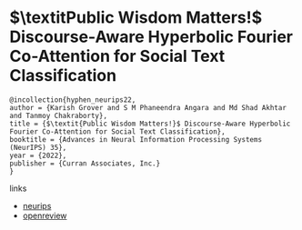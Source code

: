 # $\textitPublic Wisdom Matters!$ Discourse-Aware Hyperbolic Fourier Co-Attention for Social Text Classification

```
@incollection{hyphen_neurips22,
author = {Karish Grover and S M Phaneendra Angara and Md Shad Akhtar and Tanmoy Chakraborty},
title = {$\textit{Public Wisdom Matters!}$ Discourse-Aware Hyperbolic Fourier Co-Attention for Social Text Classification},
booktitle = {Advances in Neural Information Processing Systems (NeurIPS) 35},
year = {2022},
publisher = {Curran Associates, Inc.}
}
```

links
- [neurips](https://nips.cc/Conferences/2022/Schedule?showEvent=53312)
- [openreview](https://openreview.net/forum?id=xbhsFMxORxV)
